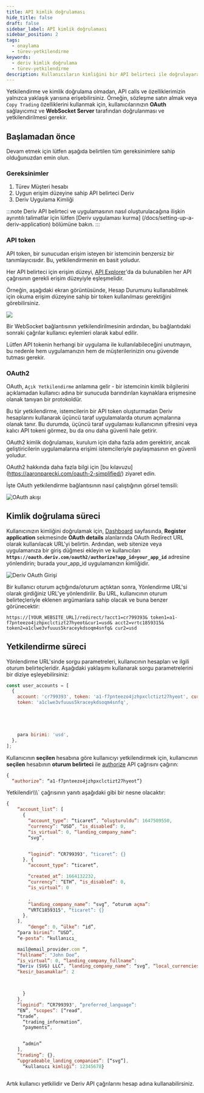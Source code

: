 ```yaml
---
title: API kimlik doğrulaması
hide_title: false
draft: false
sidebar_label: API kimlik doğrulaması
sidebar_position: 2
tags:
  - onaylama
  - türev-yetki̇lendi̇rme
keywords:
  - deriv kimlik doğrulama
  - türev-yetki̇lendi̇rme
description: Kullanıcıların kimliğini bir API belirteci ile doğrulayarak işlem uygulamanızdaki Deriv API özelliklerinin tamamına erişin. Bir API örneği ile bunu yapmayı öğrenin.
---
```


Yetkilendirme ve kimlik doğrulama olmadan, API calls ve özelliklerimizin yalnızca yaklaşık yarısına erişebilirsiniz. Örneğin, sözleşme satın almak veya `Copy Trading` özelliklerini kullanmak için, kullanıcılarınızın **OAuth** sağlayıcımız ve **WebSocket Server** tarafından doğrulanması ve yetkilendirilmesi gerekir.

## Başlamadan önce

Devam etmek için lütfen aşağıda belirtilen tüm gereksinimlere sahip olduğunuzdan emin olun.

### Gereksinimler

1. Türev Müşteri hesabı
2. Uygun erişim düzeyine sahip API belirteci Deriv
3. Deriv Uygulama Kimliği

:::note
Deriv API belirteci ve uygulamasının nasıl oluşturulacağına ilişkin ayrıntılı talimatlar için lütfen [Deriv uygulaması kurma] (/docs/setting-up-a-deriv-application) bölümüne bakın.
:::

### API token

API token, bir sunucudan erişim isteyen bir istemcinin benzersiz bir tanımlayıcısıdır. Bu, yetkilendirmenin en basit yoludur.

Her API belirteci için erişim düzeyi, [API Explorer](/api-explorer)'da da bulunabilen her API çağrısının gerekli erişim düzeyiyle eşleşmelidir.

Örneğin, aşağıdaki ekran görüntüsünde, Hesap Durumunu kullanabilmek için okuma erişim düzeyine sahip bir token kullanılması gerektiğini görebilirsiniz.

![](/img/acc_status_scope_api_explorer.png)

Bir WebSocket bağlantısının yetkilendirilmesinin ardından, bu bağlantıdaki sonraki çağrılar kullanıcı eylemleri olarak kabul edilir.

Lütfen API tokenin herhangi bir uygulama ile kullanılabileceğini unutmayın, bu nedenle hem uygulamanızın hem de müşterilerinizin onu güvende tutması gerekir.

### OAuth2

OAuth, `Açık Yetkilendirme` anlamına gelir - bir istemcinin kimlik bilgilerini açıklamadan kullanıcı adına bir sunucuda barındırılan kaynaklara erişmesine olanak tanıyan bir protokoldür.

Bu tür yetkilendirme, istemcilerin bir API token oluşturmadan Deriv hesaplarını kullanarak üçüncü taraf uygulamalarda oturum açmalarına olanak tanır. Bu durumda, üçüncü taraf uygulaması kullanıcının şifresini veya kalıcı API tokeni görmez, bu da onu daha güvenli hale getirir.

OAuth2 kimlik doğrulaması, kurulum için daha fazla adım gerektirir, ancak geliştiricilerin uygulamalarına erişimi istemcileriyle paylaşmasının en güvenli yoludur.

OAuth2 hakkında daha fazla bilgi için [bu kılavuzu] (https://aaronparecki.com/oauth-2-simplified/) ziyaret edin.

İşte OAuth yetkilendirme bağlantısının nasıl çalıştığının görsel temsili:

![OAuth akışı](/img/how_oauth_works.png "OAuth akışı")

## Kimlik doğrulama süreci

Kullanıcınızın kimliğini doğrulamak için, [Dashboard](/dashboard) sayfasında, **Register application** sekmesinde **OAuth details** alanlarında OAuth Redirect URL olarak kullanılacak URL'yi belirtin. Ardından, web sitenize veya uygulamanıza bir giriş düğmesi ekleyin ve kullanıcıları **`https://oauth.deriv.com/oauth2/authorize?app_id=your_app_id`** adresine yönlendirin; burada your_app_id uygulamanızın kimliğidir.

![Deriv OAuth Girişi](/img/oauth_login.png "Deriv OAuth Girişi")

Bir kullanıcı oturum açtığında/oturum açtıktan sonra, Yönlendirme URL'si olarak girdiğiniz URL'ye yönlendirilir. Bu URL, kullanıcının oturum belirteçleriyle eklenen argümanlara sahip olacak ve buna benzer görünecektir:

`https://[YOUR_WEBSITE_URL]/redirect/?acct1=cr799393& token1=a1-f7pnteezo4jzhpxclctizt27hyeot&cur1=usd& acct2=vrtc1859315& token2=a1clwe3vfuuus5kraceykdsoqm4snfq& cur2=usd`

## Yetkilendirme süreci

Yönlendirme URL'sinde sorgu parametreleri, kullanıcının hesapları ve ilgili oturum belirteçleridir. Aşağıdaki yaklaşımı kullanarak sorgu parametrelerini bir diziye eşleyebilirsiniz:

```js showLineNumbers
const user_accounts = [
  {
    account: 'cr799393', token: 'a1-f7pnteezo4jzhpxclctizt27hyeot', currency: 'usd',}, {account: 'vrtc1859315',
    token: 'a1clwe3vfuuus5kraceykdsoqm4snfq',





    para birimi: 'usd',
  },
];
```

Kullanıcının **seçilen** hesabına göre kullanıcıyı yetkilendirmek için, kullanıcının **seçilen** hesabının **oturum belirteci** ile [authorize](/api-explorer#authorize) API çağrısını çağırın:

```js showLineNumbers
{
  “authorize”: “a1-f7pnteezo4jzhpxclctizt27hyeot”}

```

Yetkilendir\\\\\\\` çağrısının yanıtı aşağıdaki gibi bir nesne olacaktır:

```js showLineNumbers
{
    “account_list”: [
      {
        “account_type”: “ticaret”, “oluşturuldu”: 1647509550,
        “currency”: “USD”, “is_disabled”: 0,
        “is_virtual”: 0, “landing_company_name”:
        “svg”,


        “loginid”: “CR799393", “ticaret”: {}
      }, {
        “account_type”: “ticaret”,

        “created_at”: 1664132232,
        “currency”: “ETH”, “is_disabled”: 0,
        “is_virtual”: 0

        ,
        “landing_company_name”: “svg”, “oturum açma”:
        “VRTC1859315", “ticaret”: {}
      },
    ],
        “denge”: 0, “ülke”: “id”,
    “para birimi”: “USD”,
    “e-posta”: “kullanıcı_

    mail@email_provider.com “,
    “fullname”: "John Doe”,
    “is_virtual”: 0, “landing_company_fullname”:
    “Deriv (SVG) LLC”, “landing_company_name”: “svg”, “local_currencies”: {“IDR”: {
    “kesir_basamaklar”: 2



      }
    },
    “loginid”: “CR799393", “preferred_language”:
    “EN”, “scopes”: [“read”,
    “trade”,
      “trading_information”,
      “payments”,


      “admin”
    ],
    “trading”: {},
    “upgradeable_landing_companies”: [“svg”],
      “kullanıcı kimliği”: 12345678}



```

Artık kullanıcı yetkilidir ve Deriv API çağrılarını hesap adına kullanabilirsiniz.
